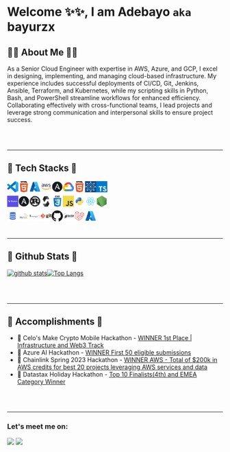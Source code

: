 # Welcome ✨✨, I am Adebayo `aka` bayurzx

## 👨‍🔧 **About Me** 👨‍🔧
As a Senior Cloud Engineer with expertise in AWS, Azure, and GCP, I excel in designing, implementing, and managing cloud-based infrastructure. My experience includes successful deployments of CI/CD, Git, Jenkins, Ansible, Terraform, and Kubernetes, while my scripting skills in Python, Bash, and PowerShell streamline workflows for enhanced efficiency. Collaborating effectively with cross-functional teams, I lead projects and leverage strong communication and interpersonal skills to ensure project success. 

<br/>
<br/>

---
## 🍔 Tech Stacks 🍔

<img align="left" alt="Visual Studio Code" width="26px" src="https://raw.githubusercontent.com/github/explore/main/topics/visual-studio-code/visual-studio-code.png" />


<img align="left" alt="HTML5" width="26px" src="https://raw.githubusercontent.com/github/explore/main/topics/html/html.png" />


<img align="left" alt="HTML5" width="26px" src="https://raw.githubusercontent.com/github/explore/main/topics/azure/azure.png" />


<img align="left" alt="HTML5" width="26px" src="https://raw.githubusercontent.com/github/explore/main/topics/aws/aws.png" />


<img align="left" alt="Ansible" width="26px" src="https://raw.githubusercontent.com/github/explore/main/topics/ansible/ansible.png" />


<img align="left" alt="Google-Cloud" width="26px" src="https://raw.githubusercontent.com/github/explore/main/topics/google-cloud/google-cloud.png" />


<img align="left" alt="HTML5" width="26px" src="https://raw.githubusercontent.com/github/explore/main/topics/html/html.png" />
<img align="left" alt="Blockchain" width="26px" src="https://raw.githubusercontent.com/github/explore/main/topics/blockchain/blockchain.png" />
<img align="left" alt="Typscript" width="26px" src="https://raw.githubusercontent.com/github/explore/main/topics/typescript/typescript.png" />

<br/>
<br/>

<img align="left" alt="Terraform" width="26px" src="https://raw.githubusercontent.com/github/explore/main/topics/terraform/terraform.png" />
<img align="left" alt="Ansible" width="26px" src="https://raw.githubusercontent.com/github/explore/main/topics/ansible/ansible.png" />
<img align="left" alt="Rust" width="26px" src="https://raw.githubusercontent.com/github/explore/main/topics/rust/rust.png" />
<img align="left" alt="Solidity" width="26px" src="https://raw.githubusercontent.com/github/explore/main/topics/solidity/solidity.png" />


<img align="left" alt="CSS3" width="26px" src="https://raw.githubusercontent.com/github/explore/main/topics/css/css.png" />



<img align="left" alt="JavaScript" width="26px" src="https://raw.githubusercontent.com/github/explore/main/topics/javascript/javascript.png" />


<img align="left" alt="Python" width="26px" src="https://raw.githubusercontent.com/github/explore/4d8f7dca6a61d34d1453bea8bafb54df755080dd/topics/python/python.png" />


<img align="left" alt="React" width="26px" src="https://raw.githubusercontent.com/github/explore/main/topics/react/react.png" />



<img align="left" alt="Node.js" width="26px" src="https://raw.githubusercontent.com/github/explore/main/topics/nodejs/nodejs.png" />



<br/>
<br/>
<img align="left" alt="SQL" width="26px" src="https://raw.githubusercontent.com/github/explore/main/topics/sql/sql.png" />


<img align="left" alt="MySQL" width="26px" src="https://raw.githubusercontent.com/github/explore/597bebe80fb0066a1a125416dce1d933cbfd0856/topics/mysql/mysql.png" />


<img align="left" alt="MongoDB" width="26px" src="https://raw.githubusercontent.com/github/explore/main/topics/mongodb/mongodb.png" />


<img align="left" alt="Git" width="26px" src="https://raw.githubusercontent.com/github/explore/597bebe80fb0066a1a125416dce1d933cbfd0856/topics/git/git.png" />


<img align="left" alt="GitHub" width="26px" src="https://raw.githubusercontent.com/github/explore/78df643247d429f6cc873026c0622819ad797942/topics/github/github.png" />


<img align="left" alt="bash" width="26px" src="https://raw.githubusercontent.com/github/explore/main/topics/bash/bash.png" />


<img align="left" alt="Laravel" width="26px" src="https://raw.githubusercontent.com/github/explore/597bebe80fb0066a1a125416dce1d933cbfd0856/topics/laravel/laravel.png" />


<img align="left" alt="Azure" width="26px" src="https://raw.githubusercontent.com/github/explore/597bebe80fb0066a1a125416dce1d933cbfd0856/topics/azure/azure.png" />



<br /> 
<br/>
<br/>

---
## 🎡 Github Stats 🎡
[![github stats](https://github-readme-stats.vercel.app/api?username=bayurzx&show_icons=true&theme=material-palenight)](https://github.com/bayurzx/)[![Top Langs](https://github-readme-stats.vercel.app/api/top-langs/?username=bayurzx&layout=compact&theme=material-palenight&langs_count=8)](https://github.com/bayurzx/)

<br/>
<br/>

---
## 🎉 Accomplishments 🎉
- 🚀 Celo's Make Crypto Mobile Hackathon - [WINNER 1st Place | Infrastructure and Web3 Track](https://devpost.com/software/save-earth-with-celo)
- 🚀 Azure AI Hackathon - [WINNER First 50 eligible submissions](https://devpost.com/software/save-earth-with-ai)
- 🚀 Chainlink Spring 2023 Hackathon - [WINNER AWS - Total of $200k in AWS credits for best 20 projects leveraging AWS services and data](https://devpost.com/software/onlinesafetygame)
- 🚀 Datastax Holiday Hackathon - [Top 10 Finalists(4th) and EMEA Category Winner](https://youtu.be/y97EQEp2e_0?t=2080)

<br/>
<br/>

---
### Let's meet me on:
[<img src="https://img.shields.io/badge/LinkedIn-Adebayo%20Omolumo-blue" />](https://www.linkedin.com/in/adebayo-omolumo/) 
[<img src="https://img.shields.io/badge/Twitter-Connect-brightgreen?style=for-the-badge&labelColor=black&logo=twitter" />](https://twitter.com/AdebayoOmolumo) 

